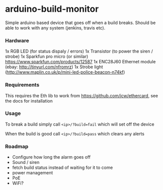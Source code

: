 arduino-build-monitor
=====================

Simple arduino based device that goes off when a build breaks. Should be able to work with any system (jenkins, travis etc).

### Hardware

1x RGB LED (for status dispaly / errors)
1x Transistor (to power the siren / strobe)
1x Sparkfun pro micro (or similar) https://www.sparkfun.com/products/12587
1x ENC28J60 Ethernet module (ebay: http://tinyurl.com/nfromrz)
1x Strobe light (http://www.maplin.co.uk/p/mini-led-police-beacon-n74kf)

### Requirements

This requires the Eth lib to work from https://github.com/jcw/ethercard, see the docs for installation

### Usage

To break a build simply call `<ip>/?build=fail` which will set off the device

When the build is good call `<ip>/?build=pass` which clears any alerts

### Roadmap

- Configure how long the alarm goes off
- Sound / siren
- fetch build status instead of waiting for it to come
- power management
- PoE
- WiFi?
